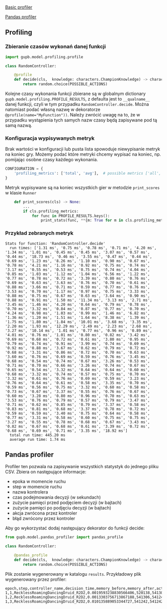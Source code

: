 [Basic profiler](#profiling-header)

[Pandas profiler](#pandas-header)

<a id="profiling-header"></a>
## Profiling

### Zbieranie czasów wykonań danej funkcji
```python
import gupb.model.profiling.profile

class RandomController:

    @profile
    def decide(cls,  knowledge: characters.ChampionKnowledge) -> characters.Action:
        return random.choice(POSSIBLE_ACTIONS)
```

Kolejne czasy wykonania funkcji zbierane są w globalnym dictionary `gupb.model.profiling.PROFILE_RESULTS`,
z defaulta jest to `__qualname__` danej funkcji, czyli w tym przypadku `RandomController.decide`.
Można natomiast podać własną nazwę w dekoratorze `@profile(name="MyFunction"))`.
Należy zwrócić uwagę na to, że w przypadku wystąpienia tych samych nazw czasy będą zapisywane pod tą samą nazwą.


### Konfiguracja wypisywanych metryk
Brak wartości w konfiguracji lub pusta lista spowoduje niewypisanie metryk na koniec gry.
Możemy podać które metryki chcemy wypisać na koniec, np. pomijając osobne czasy każdego wykonania.
```python
CONFIGURATION = {
    'profiling_metrics': ['total', 'avg'],  # possible metrics ['all', 'total', 'avg']
}
```
Metryk wypisywane są na koniec wszystkich gier w metodzie `print_scores` w klasie `Runner`

```python
    def print_scores(cls) -> None:
        ...
        if cls.profiling_metrics:
            for func in PROFILE_RESULTS.keys():
                print_stats(func, **{m: True for m in cls.profiling_metrics})
```


### Przykład zebranych metryk
```text
Stats for function: 'RandomController.decide'
  run times: ['1.31 ms', '0.75 ms', '0.78 ms', '0.71 ms', '4.20 ms', '1.34 ms', '1.01 ms', '0.45 ms', '0.45 ms', '3.07 ms', '0.57 ms', '0.44 ms', '18.73 ms', '0.46 ms', '3.55 ms', '0.47 ms', '0.44 ms', '0.69 ms', '1.23 ms', '8.26 ms', '1.10 ms', '0.90 ms', '0.67 ms', '0.78 ms', '4.21 ms', '1.16 ms', '0.92 ms', '0.75 ms', '0.74 ms', '3.17 ms', '0.55 ms', '0.53 ms', '0.75 ms', '0.74 ms', '4.04 ms', '0.85 ms', '1.03 ms', '1.12 ms', '1.04 ms', '6.56 ms', '1.22 ms', '0.77 ms', '0.78 ms', '0.72 ms', '3.39 ms', '0.80 ms', '0.76 ms', '0.69 ms', '0.63 ms', '3.63 ms', '0.76 ms', '0.70 ms', '0.61 ms', '0.88 ms', '3.66 ms', '0.71 ms', '0.59 ms', '0.77 ms', '0.76 ms', '3.53 ms', '0.70 ms', '1.17 ms', '0.97 ms', '0.75 ms', '3.33 ms', '0.88 ms', '0.75 ms', '0.67 ms', '0.63 ms', '3.64 ms', '0.90 ms', '0.88 ms', '0.91 ms', '1.50 ms', '11.34 ms', '3.13 ms', '2.71 ms', '3.45 ms', '1.46 ms', '4.20 ms', '0.64 ms', '0.79 ms', '0.78 ms', '0.70 ms', '3.32 ms', '0.84 ms', '0.87 ms', '0.77 ms', '0.70 ms', '4.24 ms', '0.98 ms', '1.03 ms', '0.99 ms', '1.46 ms', '6.82 ms', '1.36 ms', '1.20 ms', '1.51 ms', '1.64 ms', '8.38 ms', '1.39 ms', '1.75 ms', '1.80 ms', '1.84 ms', '10.01 ms', '3.68 ms', '3.35 ms', '2.20 ms', '1.93 ms', '12.29 ms', '2.49 ms', '2.23 ms', '2.68 ms', '3.27 ms', '10.14 ms', '1.01 ms', '0.77 ms', '0.96 ms', '0.89 ms', '4.01 ms', '0.76 ms', '1.01 ms', '0.80 ms', '0.82 ms', '3.42 ms', '0.69 ms', '0.68 ms', '0.72 ms', '0.61 ms', '3.80 ms', '0.95 ms', '0.79 ms', '0.74 ms', '0.91 ms', '3.99 ms', '0.74 ms', '0.69 ms', '0.92 ms', '0.88 ms', '3.67 ms', '0.62 ms', '0.79 ms', '0.72 ms', '0.68 ms', '3.31 ms', '0.86 ms', '0.72 ms', '0.70 ms', '0.63 ms', '3.60 ms', '0.76 ms', '0.69 ms', '0.59 ms', '0.76 ms', '3.45 ms', '0.68 ms', '0.54 ms', '0.74 ms', '0.67 ms', '3.26 ms', '0.53 ms', '0.71 ms', '0.70 ms', '0.66 ms', '3.26 ms', '0.74 ms', '0.67 ms', '0.65 ms', '0.54 ms', '3.32 ms', '0.64 ms', '0.64 ms', '0.60 ms', '0.68 ms', '3.32 ms', '0.74 ms', '0.57 ms', '0.75 ms', '0.70 ms', '3.32 ms', '0.61 ms', '0.76 ms', '0.69 ms', '0.59 ms', '3.23 ms', '0.76 ms', '0.64 ms', '0.61 ms', '0.58 ms', '3.35 ms', '0.70 ms', '0.59 ms', '0.56 ms', '0.75 ms', '3.32 ms', '0.60 ms', '0.58 ms', '0.73 ms', '0.67 ms', '3.37 ms', '0.55 ms', '0.76 ms', '0.67 ms', '0.60 ms', '3.28 ms', '0.80 ms', '0.96 ms', '0.70 ms', '0.63 ms', '3.53 ms', '0.76 ms', '0.79 ms', '0.57 ms', '0.79 ms', '3.47 ms', '0.71 ms', '0.62 ms', '0.85 ms', '0.79 ms', '3.37 ms', '0.58 ms', '0.83 ms', '0.81 ms', '0.68 ms', '3.37 ms', '0.78 ms', '0.72 ms', '0.59 ms', '0.59 ms', '3.40 ms', '0.75 ms', '0.64 ms', '0.58 ms', '0.77 ms', '3.31 ms', '0.58 ms', '0.60 ms', '0.75 ms', '0.75 ms', '3.27 ms', '0.55 ms', '0.78 ms', '0.68 ms', '0.67 ms', '3.43 ms', '0.82 ms', '0.67 ms', '0.68 ms', '0.61 ms', '3.39 ms', '0.72 ms', '0.68 ms', '0.69 ms', '0.71 ms', '3.35 ms', '18.92 ms']
  total run time: 445.20 ms
  average run time: 1.74 ms
```

<a id="pandas-header"></a>
## Pandas profiler

Profiler ten pozwala na zapisywanie wszystkich statystyk do jednego pliku CSV. Zbiera on następujące informacje:

- epoka w momencie ruchu
- step w momencie ruchu
- nazwa kontrolera
- czas podejmowania decyzji (w sekundach)
- zużycie pamięci przed podjęciem decyzji (w bajtach)
- zużycie pamięci po podjęciu decyzji (w bajtach)
- akcja zwrócona przez kontroler
- błąd zwrócony przez kontroler

Aby go wykorzystać dodaj następujący dekorator do funkcji decide:
```python
from gupb.model.pandas_profiler import pandas_profile

class RandomController:

    @pandas_profile
    def decide(cls,  knowledge: characters.ChampionKnowledge) -> characters.Action:
        return random.choice(POSSIBLE_ACTIONS)
```

Plik zostanie wygenerowany w katalogu `results`. Przykładowy plik wygenerowany przez profiler:

```csv
epoch,step,controller_name,decision_time,memory_before,memory_after,action_name,exception_returned
1,1,RecklessRoamingDancingDruid_R2D2,0.0019593238830566406,520138,541306,TURN_RIGHT,
1,2,RecklessRoamingDancingDruid_R2D2,0.0013303756713867188,541306,541242,TURN_RIGHT,
1,3,RecklessRoamingDancingDruid_R2D2,0.010135889053344727,541242,541242,STEP_FORWARD,
```